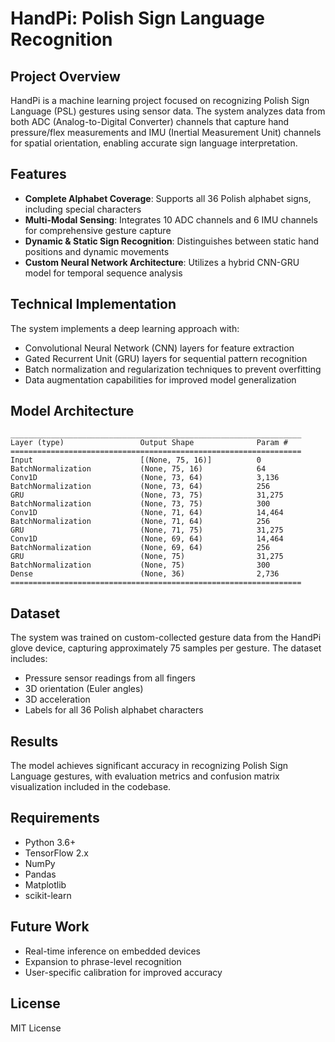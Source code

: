 # HandPi: Polish Sign Language Recognition

## Project Overview
HandPi is a machine learning project focused on recognizing Polish Sign Language (PSL) gestures using sensor data. The system analyzes data from both ADC (Analog-to-Digital Converter) channels that capture hand pressure/flex measurements and IMU (Inertial Measurement Unit) channels for spatial orientation, enabling accurate sign language interpretation.

## Features
- **Complete Alphabet Coverage**: Supports all 36 Polish alphabet signs, including special characters
- **Multi-Modal Sensing**: Integrates 10 ADC channels and 6 IMU channels for comprehensive gesture capture
- **Dynamic & Static Sign Recognition**: Distinguishes between static hand positions and dynamic movements
- **Custom Neural Network Architecture**: Utilizes a hybrid CNN-GRU model for temporal sequence analysis

## Technical Implementation
The system implements a deep learning approach with:
- Convolutional Neural Network (CNN) layers for feature extraction
- Gated Recurrent Unit (GRU) layers for sequential pattern recognition
- Batch normalization and regularization techniques to prevent overfitting
- Data augmentation capabilities for improved model generalization

## Model Architecture
```
_________________________________________________________________
Layer (type)                 Output Shape              Param #   
=================================================================
Input                        [(None, 75, 16)]          0         
BatchNormalization           (None, 75, 16)            64        
Conv1D                       (None, 73, 64)            3,136     
BatchNormalization           (None, 73, 64)            256       
GRU                          (None, 73, 75)            31,275    
BatchNormalization           (None, 73, 75)            300       
Conv1D                       (None, 71, 64)            14,464    
BatchNormalization           (None, 71, 64)            256       
GRU                          (None, 71, 75)            31,275    
Conv1D                       (None, 69, 64)            14,464    
BatchNormalization           (None, 69, 64)            256       
GRU                          (None, 75)                31,275    
BatchNormalization           (None, 75)                300       
Dense                        (None, 36)                2,736     
=================================================================
```

## Dataset
The system was trained on custom-collected gesture data from the HandPi glove device, capturing approximately 75 samples per gesture. The dataset includes:
- Pressure sensor readings from all fingers
- 3D orientation (Euler angles)
- 3D acceleration
- Labels for all 36 Polish alphabet characters

## Results
The model achieves significant accuracy in recognizing Polish Sign Language gestures, with evaluation metrics and confusion matrix visualization included in the codebase.

## Requirements
- Python 3.6+
- TensorFlow 2.x
- NumPy
- Pandas
- Matplotlib
- scikit-learn

## Future Work
- Real-time inference on embedded devices
- Expansion to phrase-level recognition
- User-specific calibration for improved accuracy

## License
MIT License
